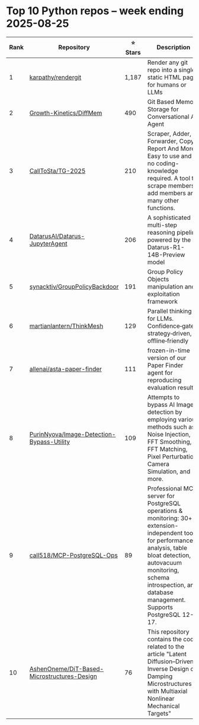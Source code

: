 # Top 10 Python repos – week ending 2025-08-25

| Rank | Repository | ⭐ Stars | Description |
| --- | --- | --- | --- |
| 1 | [karpathy/rendergit](https://github.com/karpathy/rendergit) | 1,187 | Render any git repo into a single static HTML page for humans or LLMs |
| 2 | [Growth-Kinetics/DiffMem](https://github.com/Growth-Kinetics/DiffMem) | 490 | Git Based Memory Storage for Conversational AI Agent |
| 3 | [CallToSta/TG-2025](https://github.com/CallToSta/TG-2025) | 210 | Scraper, Adder, Forwarder, Copy, Report And More! Easy to use and no coding-knowledge required. A tool to scrape members, add members and many other functions. |
| 4 | [DatarusAI/Datarus-JupyterAgent](https://github.com/DatarusAI/Datarus-JupyterAgent) | 206 | A sophisticated multi-step reasoning pipeline powered by the Datarus-R1-14B-Preview model |
| 5 | [synacktiv/GroupPolicyBackdoor](https://github.com/synacktiv/GroupPolicyBackdoor) | 191 | Group Policy Objects manipulation and exploitation framework |
| 6 | [martianlantern/ThinkMesh](https://github.com/martianlantern/ThinkMesh) | 129 | Parallel thinking for LLMs. Confidence‑gated, strategy‑driven, offline‑friendly |
| 7 | [allenai/asta-paper-finder](https://github.com/allenai/asta-paper-finder) | 111 | frozen-in-time version of our  Paper Finder agent for reproducing evaluation results |
| 8 | [PurinNyova/Image-Detection-Bypass-Utility](https://github.com/PurinNyova/Image-Detection-Bypass-Utility) | 109 | Attempts to bypass AI Image detection by employing various methods such as: Noise Injection, FFT Smoothing, FFT Matching, Pixel Perturbation, Camera Simulation, and more. |
| 9 | [call518/MCP-PostgreSQL-Ops](https://github.com/call518/MCP-PostgreSQL-Ops) | 89 | Professional MCP server for PostgreSQL operations & monitoring: 30+ extension-independent tools for performance analysis, table bloat detection, autovacuum monitoring, schema introspection, and database management. Supports PostgreSQL 12-17. |
| 10 | [AshenOneme/DiT-Based-Microstructures-Design](https://github.com/AshenOneme/DiT-Based-Microstructures-Design) | 76 | This repository contains the code related to the article "Latent Diffusion–Driven Inverse Design of Damping Microstructures with Multiaxial Nonlinear Mechanical Targets" |
